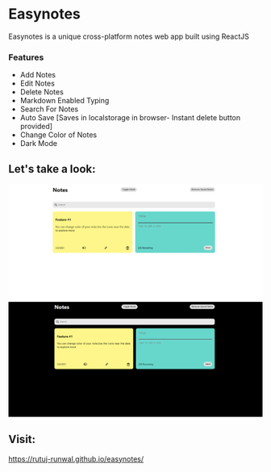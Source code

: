 # Easynotes

Easynotes is a unique cross-platform notes web app built using ReactJS

### Features
- Add Notes
- Edit Notes
- Delete Notes
- Markdown Enabled Typing
- Search For Notes
- Auto Save [Saves in localstorage in browser- Instant delete button provided]
- Change Color of Notes
- Dark Mode

## Let's take a look:
![Light Mode](./assests/demo_1.png)
<br/>
![Dark Mode](./assests/demo_2.png)

## Visit: 
https://rutuj-runwal.github.io/easynotes/

